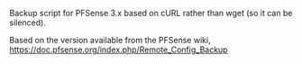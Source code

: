 Backup script for PFSense 3.x based on cURL rather than wget (so it can be silenced).

Based on the version available from the PFSense wiki, https://doc.pfsense.org/index.php/Remote_Config_Backup
